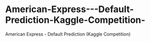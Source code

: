 # American-Express---Default-Prediction-Kaggle-Competition-
American Express - Default Prediction (Kaggle Competition)
